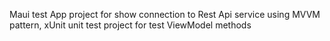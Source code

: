 Maui test App project for show connection to Rest Api service using MVVM pattern, 
xUnit unit test project for test ViewModel methods
